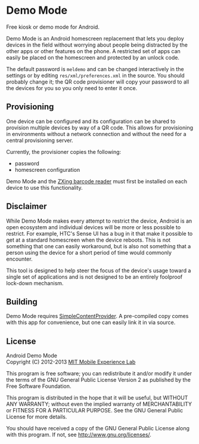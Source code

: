 Demo Mode
=========

Free kiosk or demo mode for Android.

Demo Mode is an Android homescreen replacement that lets you deploy devices in
the field without worrying about people being distracted by the other apps or
other features on the phone. A restricted set of apps can easily be placed on
the homescreen and protected by an unlock code.

The default password is `meldemo` and can be changed interactively in the
settings or by editing `res/xml/preferences.xml` in the source. You should
probably change it; the QR code provisioner will copy your password to all
the devices for you so you only need to enter it once.

Provisioning
------------

One device can be configured and its configuration can be shared to provision
multiple devices by way of a QR code. This allows for provisioning in
environments without a network connection and without the need for a central
provisioning server.

Currently, the provisioner copies the following:

* password
* homescreen configuration

Demo Mode and the [ZXing barcode reader][zxing] must first be installed on each
device to use this functionality.

Disclaimer
----------

While Demo Mode makes every attempt to restrict the device, Android is an open
ecosystem and individual devices will be more or less possible to restrict. For
example, HTC's Sense UI has a bug in it that make it possible to get at a
standard homescreen when the device reboots. This is not something that one can
easily workaround, but is also not something that a person using the device
for a short period of time would commonly encounter.

This tool is designed to help steer the focus of the device's usage toward a
single set of applications and is not designed to be an entirely foolproof
lock-down mechanism.

Building
--------

Demo Mode requires [SimpleContentProvider][simplecontentprovider]. A
pre-compiled copy comes with this app for convenience, but one can easily link
it in via source.

License
-------
Android Demo Mode  
Copyright (C) 2012-2013 [MIT Mobile Experience Lab][mel]

This program is free software; you can redistribute it and/or
modify it under the terms of the GNU General Public License Version 2
as published by the Free Software Foundation.

This program is distributed in the hope that it will be useful,
but WITHOUT ANY WARRANTY; without even the implied warranty of
MERCHANTABILITY or FITNESS FOR A PARTICULAR PURPOSE.  See the
GNU General Public License for more details.

You should have received a copy of the GNU General Public License
along with this program.  If not, see <http://www.gnu.org/licenses/>.

[zxing]: http://code.google.com/p/zxing/
[simplecontentprovider]: https://github.com/mitmel/SimpleContentProvider
[mel]: http://mobile.mit.edu/

